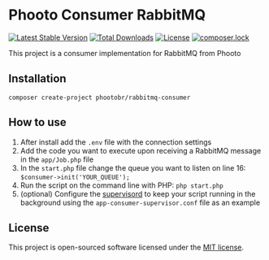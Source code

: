 # Phooto Consumer RabbitMQ

[![Latest Stable Version](https://poser.pugx.org/phootobr/rabbitmq-consumer/v/stable)](https://packagist.org/packages/phootobr/rabbitmq-consumer)
[![Total Downloads](https://poser.pugx.org/phootobr/rabbitmq-consumer/downloads)](https://packagist.org/packages/phootobr/rabbitmq-consumer)
[![License](https://poser.pugx.org/phootobr/rabbitmq-consumer/license)](https://packagist.org/packages/phootobr/rabbitmq-consumer)
[![composer.lock](https://poser.pugx.org/phootobr/rabbitmq-consumer/composerlock)](https://packagist.org/packages/phootobr/rabbitmq-consumer)

This project is a consumer implementation for RabbitMQ from Phooto

## Installation

`composer create-project phootobr/rabbitmq-consumer`

## How to use

1. After install add the `.env` file with the connection settings
2. Add the code you want to execute upon receiving a RabbitMQ message in the `app/Job.php` file
3. In the `start.php` file change the queue you want to listen on line 16: `$consumer->init('YOUR_QUEUE');`
4. Run the script on the command line with PHP: `php start.php`
5. (optional) Configure the [supervisord](http://supervisord.org/) to keep your script running in the background using the `app-consumer-supervisor.conf` file as an example

## License

This project is open-sourced software licensed under the [MIT license](https://opensource.org/licenses/MIT).

